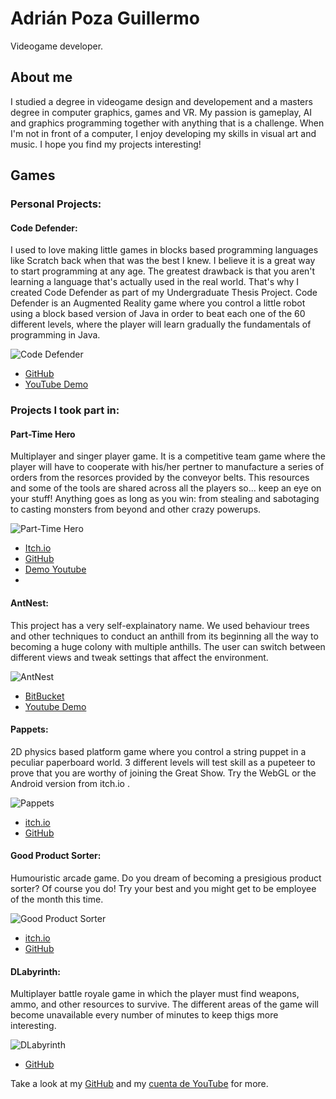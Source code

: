 # Adrián Poza Guillermo

Videogame developer.

## About me

I studied a degree in videogame design and developement and a masters degree in computer graphics, games and VR. My passion is gameplay, AI and graphics programming together with anything that is a challenge. When I'm not in front of a computer, I enjoy developing my skills in visual art and music. I hope you find my projects interesting!

## Games

### Personal Projects:

#### Code Defender:

I used to love making little games in blocks based programming languages like Scratch back when that was the best I knew. I believe it is a great way to start programming at any age. The greatest drawback is that you aren't learning a language that's actually used in the real world. That's why I created Code Defender as part of my Undergraduate Thesis Project. Code Defender is an Augmented Reality game where you control a little robot using a block based version of Java in order to beat each one of the 60 different levels, where the player will learn gradually the fundamentals of programming in Java.

![Code Defender](images/codedefender.jpg)
- [GitHub](https://github.com/apozag/code-defender)
- [YouTube Demo](https://youtu.be/mWUIAKRr1v0)

### Projects I took part in:

#### Part-Time Hero

Multiplayer and singer player game. It is a competitive team game where the player will have to cooperate with his/her pertner to manufacture a series of orders from the resorces provided by the conveyor belts. This resources and some of the tools are shared across all the players so... keep an eye on your stuff! Anything goes as long as you win: from stealing and sabotaging to casting monsters from beyond and other crazy powerups.

![Part-Time Hero](images/part-time-hero.png)
- [Itch.io](https://c404games.itch.io/part-time-hero)
- [GitHub](https://github.com/C404Games/part-time-hero)
- [Demo Youtube](https://youtu.be/MZvVRqupm40)
- 
#### AntNest:

This project has a very self-explainatory name. We used behaviour trees and other techniques to conduct an anthill from its beginning all the way to becoming a huge colony with multiple anthills. The user can switch between different views and tweak settings that affect the environment.

![AntNest](images/antnest.PNG)
- [BitBucket](https://bitbucket.org/VictorGonzalezRivera/antnest/src/master/)
- [Youtube Demo](https://youtu.be/jki-VikbtBE)

#### Pappets:  

2D physics based platform game where you control a string puppet in a peculiar paperboard world. 3 different levels will test skill as a pupeteer to prove that you are worthy of joining the Great Show. Try the WebGL or the Android version from itch.io .

![Pappets](images/pappets.png)
- [itch.io](https://glassbeard.itch.io/pappets)  
- [GitHub](https://github.com/GlassBeardTeam/Puppet)  

#### Good Product Sorter:  

Humouristic arcade game. Do you dream of becoming a presigious product sorter? Of course you do! Try your best and you might get to be employee of the month this time.

![Good Product Sorter](images/gps.png)  
- [itch.io](https://glassbeard.itch.io/goodproductsorter)  
- [GitHub](https://github.com/GlassBeardTeam/GoodProductSorter)  

#### DLabyrinth:  

Multiplayer battle royale game in which the player must find weapons, ammo, and other resources to survive. The different areas of the game will become unavailable every number of minutes to keep thigs more interesting.

![DLabyrinth](images/dlabyrinth.png)  
- [GitHub](https://github.com/MRxRafi/DLabyrinth_JeR)  


Take a look at my [GitHub](https://github.com/apozag) and my [cuenta de YouTube](https://www.youtube.com/channel/UCClrFZQZYE2P-3rf0DiNNRQ) for more.  
